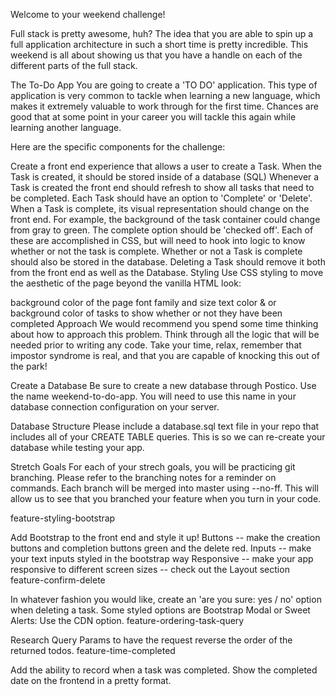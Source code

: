 Welcome to your weekend challenge!

Full stack is pretty awesome, huh? The idea that you are able to spin up a full application architecture in such a short time is pretty incredible. This weekend is all about showing us that you have a handle on each of the different parts of the full stack.

The To-Do App
You are going to create a 'TO DO' application. This type of application is very common to tackle when learning a new language, which makes it extremely valuable to work through for the first time. Chances are good that at some point in your career you will tackle this again while learning another language.

Here are the specific components for the challenge:

Create a front end experience that allows a user to create a Task.
When the Task is created, it should be stored inside of a database (SQL)
Whenever a Task is created the front end should refresh to show all tasks that need to be completed.
Each Task should have an option to 'Complete' or 'Delete'.
When a Task is complete, its visual representation should change on the front end. For example, the background of the task container could change from gray to green. The complete option should be 'checked off'. Each of these are accomplished in CSS, but will need to hook into logic to know whether or not the task is complete.
Whether or not a Task is complete should also be stored in the database.
Deleting a Task should remove it both from the front end as well as the Database.
Styling
Use CSS styling to move the aesthetic of the page beyond the vanilla HTML look:

background color of the page
font family and size
text color & or background color of tasks to show whether or not they have been completed
Approach
We would recommend you spend some time thinking about how to approach this problem. Think through all the logic that will be needed prior to writing any code. Take your time, relax, remember that impostor syndrome is real, and that you are capable of knocking this out of the park!

Create a Database
Be sure to create a new database through Postico. Use the name weekend-to-do-app. You will need to use this name in your database connection configuration on your server.

Database Structure
Please include a database.sql text file in your repo that includes all of your CREATE TABLE queries. This is so we can re-create your database while testing your app.

Stretch Goals
For each of your strech goals, you will be practicing git branching. Please refer to the branching notes for a reminder on commands. Each branch will be merged into master using --no-ff. This will allow us to see that you branched your feature when you turn in your code.

feature-styling-bootstrap

 Add Bootstrap to the front end and style it up!
Buttons -- make the creation buttons and completion buttons green and the delete red.
Inputs -- make your text inputs styled in the bootstrap way
Responsive -- make your app responsive to different screen sizes -- check out the Layout section
feature-confirm-delete

 In whatever fashion you would like, create an 'are you sure: yes / no' option when deleting a task.
Some styled options are Bootstrap Modal or Sweet Alerts: Use the CDN option.
feature-ordering-task-query

 Research Query Params to have the request reverse the order of the returned todos.
feature-time-completed

 Add the ability to record when a task was completed. Show the completed date on the frontend in a pretty format.